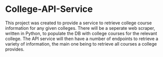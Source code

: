 # College-API-Service

This project was created to provide a service to retrieve college course information for any given colleges.
There will be a seperate web scraper, written in Python, to populate the DB with college courses for the relevant college.
The API service will then have a number of endpoints to retrieve a variety of information, the main one being to retrieve all courses a college provides.

